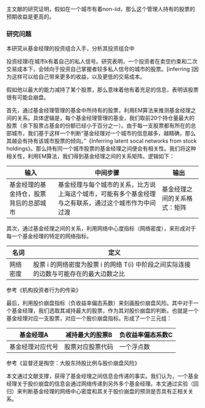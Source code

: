 主文献的研究证明，假如在一个城市有着non-iid，那么这个管理人持有的股票的预期收益是更高的。

### 研究问题

本研究从基金经理的投资组合入手，分析其投资组合中

投资经理i在城市k有着自己的私人信号。研究表明，一个投资者在卖空约束和二次交易成本下，会倾向于投资自己掌握者较多私人信号的城市的股票。[inferring ]因为这样可以给自己带来更多的收益，以及更低的交易成本。

假如他以最大的能力减持了某个股票，那么意味着他有着充足的信息，表明该股票很有可能会崩盘。

首先，通过基金经理管理的基金中所持有的股票，利用EM算法来推测基金经理之间的关系。具体逻辑是，每个基金经理管理的基金，我们取前20个持仓量最大的股票（余下股票占基金的份额已经小于百分之一）。由于每一支股票都有所在的总部城市，我们基于这样一个判断“基金经理对一个城市的信息越多，越精确，那么其越会有持有该城市股票的倾向。”《Inferring latent socal networks from stock holdings》。那么持有同一个城市股票的基金经理之间便会有相关性。我们将这种相关性，利用EM算法，我们得到基金经理之间的关系矩阵。逻辑如下：

| 输入                                   | 中间步骤                                                     | 输出                         |
| -------------------------------------- | ------------------------------------------------------------ | ---------------------------- |
| 基金经理的基金持仓，股票背后的总部城市 | 基金经理与每个城市的关系，比方说上海这个城市，可能有多个基金经理与之有联系，通过这个城市作为中间过渡 | 基金经理之间的关系格式：矩阵 |



其次，通过基金经理之间的关系，利用网络中心度指标（网络密度），来形成对于每一个基金经理的特定的网络指标。

| 名词     | 定义                                                         |
| -------- | ------------------------------------------------------------ |
| 网络密度 | 股票 i 的网络密度为股票 i 的网络 T(i) 中阶段之间实际连接的边数与可能存在的最大边数之比 |

参考《机构投资者行为的传染》



最后，利用股价崩盘指标（负收益率偏态系数）来刻画股价崩盘风险。其中对于一个基金经理，我们选取其减持最大的股票，作为其对股价崩盘的判断。也就是一个基金经理对应一支股票，对应一个股价崩盘指标。形成了一个三元组：

| 基金经理A        | 减持最大的股票B  | 负收益率偏态系数C |
| ---------------- | ---------------- | ----------------- |
| 基金经理对应代号 | 股票对应股票代码 | 一个浮点数        |

参考《监督还是掏空：大股东持股比例与股价崩盘风险》



本文通过文献支撑，获得了基金经理之间信息会传递的事实。我们认为，一个基金经理关于股价崩盘的信息会通过网络传递到另外多个基金经理。本文通过实验（回归）来判断基金经理的网络中心密度和其关于股价崩盘的预测是否具有正相关关系。